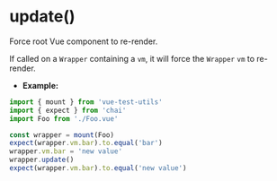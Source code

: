 # update()

Force root Vue component to re-render.

If called on a `Wrapper` containing a `vm`, it will force the `Wrapper` `vm` to re-render.

- **Example:**

```js
import { mount } from 'vue-test-utils'
import { expect } from 'chai'
import Foo from './Foo.vue'

const wrapper = mount(Foo)
expect(wrapper.vm.bar).to.equal('bar')
wrapper.vm.bar = 'new value'
wrapper.update()
expect(wrapper.vm.bar).to.equal('new value')
```
